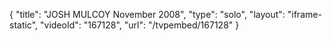 {
    "title": "JOSH MULCOY November 2008",
    "type": "solo",
    "layout": "iframe-static",
    "videoId": "167128",
    "url": "\/tvpembed\/167128"
}